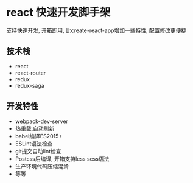 # react 快速开发脚手架 #

支持快速开发, 开箱即用, 比create-react-app增加一些特性, 配置修改更便捷

## 技术栈 ##

- react
- react-router
- redux
- redux-saga

## 开发特性 ##

- webpack-dev-server
- 热重载,自动刷新
- babel编译ES2015+
- ESLint语法检查
- git提交自动lint检查
- Postcss后编译, 开箱支持less scss语法
- 生产环境代码压缩混淆
- 等等

